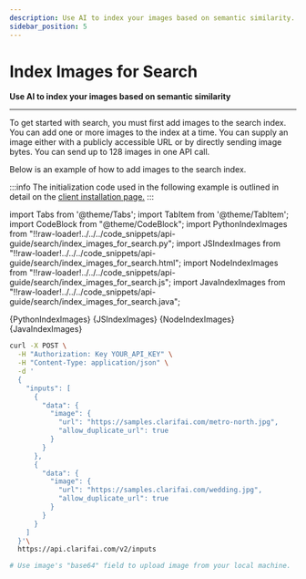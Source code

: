 ```yaml
---
description: Use AI to index your images based on semantic similarity.
sidebar_position: 5
---
```


# Index Images for Search

**Use AI to index your images based on semantic similarity**
<hr />

To get started with search, you must first add images to the search index. You can add one or more images to the index at a time. You can supply an image either with a publicly accessible URL or by directly sending image bytes. You can send up to 128 images in one API call.

Below is an example of how to add images to the search index.

:::info
The initialization code used in the following example is outlined in detail on the [client installation page.](https://docs.clarifai.com/api-guide/api-overview/api-clients/#client-installation-instructions)
:::

import Tabs from '@theme/Tabs';
import TabItem from '@theme/TabItem';
import CodeBlock from "@theme/CodeBlock";
import PythonIndexImages from "!!raw-loader!../../../code_snippets/api-guide/search/index_images_for_search.py";
import JSIndexImages from "!!raw-loader!../../../code_snippets/api-guide/search/index_images_for_search.html";
import NodeIndexImages from "!!raw-loader!../../../code_snippets/api-guide/search/index_images_for_search.js";
import JavaIndexImages from "!!raw-loader!../../../code_snippets/api-guide/search/index_images_for_search.java";

<Tabs>

<TabItem value="python" label="Python">
    <CodeBlock className="language-python">{PythonIndexImages}</CodeBlock>
</TabItem>

<TabItem value="js_rest" label="JavaScript (REST)">
    <CodeBlock className="language-javascript">{JSIndexImages}</CodeBlock>
</TabItem>

<TabItem value="nodejs" label="NodeJS">
    <CodeBlock className="language-javascript">{NodeIndexImages}</CodeBlock>
</TabItem>

<TabItem value="java" label="Java">
    <CodeBlock className="language-java">{JavaIndexImages}</CodeBlock>
</TabItem>

<TabItem value="curl" label="cURL">

```bash
curl -X POST \
  -H "Authorization: Key YOUR_API_KEY" \
  -H "Content-Type: application/json" \
  -d '
  {
    "inputs": [
      {
        "data": {
          "image": {
            "url": "https://samples.clarifai.com/metro-north.jpg",
            "allow_duplicate_url": true
          }
        }
      },
      {
        "data": {
          "image": {
            "url": "https://samples.clarifai.com/wedding.jpg",
            "allow_duplicate_url": true
          }
        }
      }
    ]
  }'\
  https://api.clarifai.com/v2/inputs

# Use image's "base64" field to upload image from your local machine.
```
</TabItem>

</Tabs>
